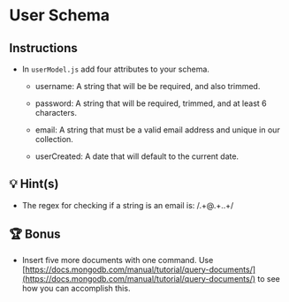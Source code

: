 # User Schema

## Instructions

* In `userModel.js` add four attributes to your schema.

  * username: A string that will be be required, and also trimmed.

  * password: A string that will be required, trimmed, and at least 6 characters.

  * email: A string that must be a valid email address and unique in our collection.

  * userCreated: A date that will default to the current date.

## 💡 Hint(s)

* The regex for checking if a string is an email is: /.+\@.+\..+/

## 🏆 Bonus 

* Insert five more documents with one command. Use [https://docs.mongodb.com/manual/tutorial/query-documents/](https://docs.mongodb.com/manual/tutorial/query-documents/) to see how you can accomplish this.
